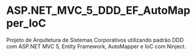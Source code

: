 # ASP.NET_MVC_5_DDD_EF_AutoMapper_IoC
Projeto de Arquitetura de Sistemas Corporativos utilizando padrão DDD com ASP.NET MVC 5, Entity Framework, AutoMapper e IoC com Ninject.
